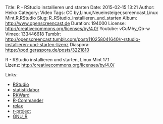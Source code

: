 Title: R - RStudio installieren und starten
Date: 2015-02-15 13:21
Author: Heiko
Category: Video
Tags: CC by,Linux,Neueinsteiger,screencast,Linux Mint,R,RStudio
Slug: R_RStudio_installieren_und_starten
Album: http://www.openscreencast.de
Duration: 194000
License: http://creativecommons.org/licenses/by/4.0/
Youtube: vCuMhy_Qb-w
Vimeo: 133446618
Tumblr: http://openscreencast.tumblr.com/post/110258041640/r-rstudio-installieren-und-starten-lizenz
Diaspora: https://pod.geraspora.de/posts/3221810

R - RStudio installieren und starten, Linux Mint 17.1  
Lizenz: <http://creativecommons.org/licenses/by/4.0/>  
  

Links:

  * [RStudio](http://www.rstudio.com/ "Link zu rstudio" )
  * [statistiklabor](http://www.statistiklabor.de/ "Link zu statistiklabor" )
  * [RKWard](https://rkward.kde.org/ "Link zu rkward.kde.org/" )
  * [R-Commander](http://www.rcommander.com/ "Link zu rcommander.com/" )
  * [relax](http://cran.r-project.org/web/packages/relax/index.html "Link zu relax" )
  * [r-project](http://www.r-project.org/ "Link zu r-project.org/" )
  * [GNU_R](http://de.wikibooks.org/wiki/GNU_R "Link zu de.wikibooks.org" )

